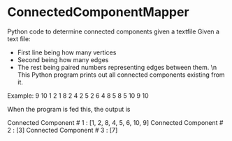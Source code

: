 # ConnectedComponentMapper
Python code to determine connected components given a textfile
Given a text file: 
 - First line being how many vertices
 - Second being how many edges
 - The rest being paired numbers representing edges between them. \n
This Python program prints out all connected components existing from it.

Example:
9
10
1 2
1 8
2 4
2 5
2 6
4 8
5 8
5 10
9 10

When the program is fed this, the output is

Connected Component # 1 : 
 [1, 2, 8, 4, 5, 6, 10, 9]
Connected Component # 2 : 
 [3]
Connected Component # 3 : 
 [7]
 
 
